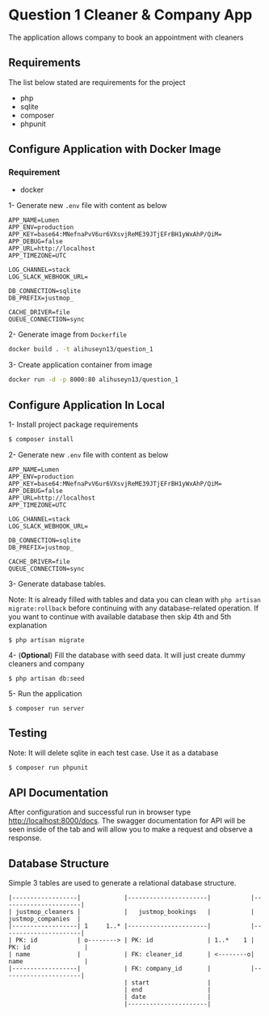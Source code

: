# Question 1 Cleaner & Company App

The application allows company to book an appointment with cleaners

## Requirements

The list below stated are requirements for the project
 - php
 - sqlite
 - composer
 - phpunit

## Configure Application with Docker Image
### Requirement
 - docker


1- Generate new `.env` file with content as below
```
APP_NAME=Lumen
APP_ENV=production
APP_KEY=base64:MNefnaPvV6ur6VXsvjReME39JTjEFrBH1yWxAhP/QiM=
APP_DEBUG=false
APP_URL=http://localhost
APP_TIMEZONE=UTC

LOG_CHANNEL=stack
LOG_SLACK_WEBHOOK_URL=

DB_CONNECTION=sqlite
DB_PREFIX=justmop_

CACHE_DRIVER=file
QUEUE_CONNECTION=sync
```

2- Generate image from `Dockerfile`
```sh
docker build . -t alihuseyn13/question_1
```

3- Create application container from image
```sh
docker run -d -p 8000:80 alihuseyn13/question_1
```

## Configure Application In Local

1- Install project package requirements
```sh
$ composer install
```

2- Generate new `.env` file with content as below
```
APP_NAME=Lumen
APP_ENV=production
APP_KEY=base64:MNefnaPvV6ur6VXsvjReME39JTjEFrBH1yWxAhP/QiM=
APP_DEBUG=false
APP_URL=http://localhost
APP_TIMEZONE=UTC

LOG_CHANNEL=stack
LOG_SLACK_WEBHOOK_URL=

DB_CONNECTION=sqlite
DB_PREFIX=justmop_

CACHE_DRIVER=file
QUEUE_CONNECTION=sync
```

3- Generate database tables. 

Note: It is already filled with tables and data you can clean with `php artisan migrate:rollback` before continuing with any database-related operation. If you want to continue with available database then skip 4th and 5th explanation

```
$ php artisan migrate
```

4- (**Optional**) Fill the database with seed data. It will just create dummy cleaners and company

```
$ php artisan db:seed
```

5- Run the application

```
$ composer run server
```

## Testing

Note: It will delete sqlite in each test case. Use it as a database

```sh
$ composer run phpunit
```

## API Documentation

After configuration and successful run in browser type [http://localhost:8000/docs](http://localhost:8000/docs).
The swagger documentation for API will be seen inside of the tab and will allow you to make a request and observe a response.

## Database Structure

Simple 3 tables are used to generate a relational database structure.

```
|------------------|            |----------------------|           |----------------------|
| justmop_cleaners |            |   justmop_bookings   |           |   justmop_companies  |
|------------------| 1     1..* |----------------------|           |----------------------|            
| PK: id           | o--------> | PK: id               | 1..*    1 | PK: id               |
| name             |            | FK: cleaner_id       | <--------o| name                 |
|------------------|            | FK: company_id       |           |----------------------|
                                | start                |
                                | end                  |
                                | date                 |
                                |----------------------|
```
